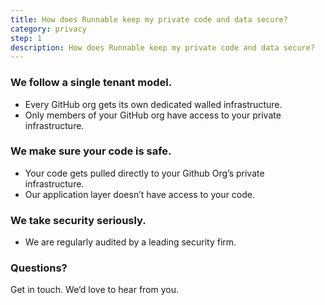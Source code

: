 ```yaml
---
title: How does Runnable keep my private code and data secure?
category: privacy
step: 1
description: How does Runnable keep my private code and data secure?
---
```


### We follow a single tenant model.
* Every GitHub org gets its own dedicated walled infrastructure.
* Only members of your GitHub org have access to your private infrastructure.

### We make sure your code is safe.
* Your code gets pulled directly to your Github Org’s private infrastructure.
* Our application layer doesn’t have access to your code.

### We take security seriously.
* We are regularly audited by a leading security firm.

### Questions?
Get in touch. We’d love to hear from you.
